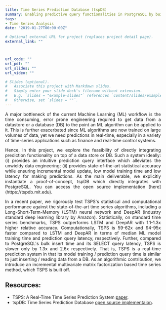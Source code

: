 ```yaml
---
title: Time Series Prediction Database (tspDB)
summary: Enabling predictive query functionalities in PostgreSQL by building an additional “prediction index” for time-series data.
tags:
- Time Series Analysis
date: "2019-01-27T00:00:00Z"

# Optional external URL for project (replaces project detail page).
external_link: ""



url_code: ""
url_pdf: ""
url_slides: ""
url_video: ""

# Slides (optional).
#   Associate this project with Markdown slides.
#   Simply enter your slide deck's filename without extension.
#   E.g. `slides = "example-slides"` references `content/slides/example-slides.md`.
#   Otherwise, set `slides = ""`.
---
```

<p>
<div style="text-align: justify"> 
A major bottleneck of the current Machine Learning (ML) workflow is the time consuming, error prone engineering required to get data from a datastore or a database (DB) to the point an ML algorithm can be applied to it. This is further exacerbated since ML algorithms are now trained on large volumes of data, yet we need predictions in real-time, especially in a variety of time-series applications such as finance and real-time control systems. 
</div>
</p>

<p>
<div style="text-align: justify"> 
Hence, In this project, we explore the feasibility of directly integrating prediction functionality on top of a data store or DB. Such a system ideally: (i) provides an intuitive prediction query interface which alleviates the unwieldy data engineering; (ii) provides state-of-the-art statistical accuracy while ensuring incremental model update, low model training time and low latency for making predictions. As the main deliverable, we explicitly instantiate a proof-of-concept, tspDB which directly integrates with PostgreSQL. You can access the open source implementation [here](https://tspdb.mit.edu).
</div>
</p>

<p>
<div style="text-align: justify"> 
In a recent paper, we rigorously test TSPS's statistical and computational performance against the state-of-the-art time series algorithms, including a Long-Short-Term-Memory (LSTM) neural network and DeepAR (industry standard deep learning library by Amazon). Statistically, on standard time series benchmarks, TSPS outperforms LSTM and DeepAR with 1.1-1.3x higher relative accuracy. Computationally, TSPS is 59-62x and 94-95x faster compared to LSTM and DeepAR in terms of median ML model training time and prediction query latency, respectively. Further, compared to PostgreSQL's bulk insert time and its SELECT query latency, TSPS is slower only by 1.3x and 2.6x respectively. That is, TSPS is a real-time prediction system in that its model training / prediction query time is similar to just inserting / reading data from a DB. As an algorithmic contribution, we introduce an incremental multivariate matrix factorization based time series method, which TSPS is built off.
</div>
</p>


## Resources:
- TSPS: A Real-Time Time Series Prediction System [paper](/publication/tsps).
- tspDB: Time Series Prediction Database [open source implementaion](https://tspdb.mit.edu).

